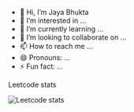 - 👋 Hi, I’m Jaya Bhukta
- 👀 I’m interested in ...
- 🌱 I’m currently learning ...
- 💞️ I’m looking to collaborate on ...
- 📫 How to reach me ...
- 😄 Pronouns: ...
- ⚡ Fun fact: ...

<!---
bhukubabu/bhukubabu is a ✨ special ✨ repository because its `README.md` (this file) appears on your GitHub profile.
You can click the Preview link to take a look at your changes.
--->
Leetcode stats  

  ![Leetcode stats](https://github.com/user-attachments/assets/3a81bb39-3fa5-4a73-885e-3ef43ad6272e)
